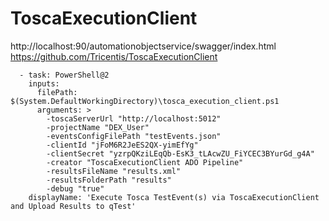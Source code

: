 # ToscaExecutionClient

http://localhost:90/automationobjectservice/swagger/index.html
https://github.com/Tricentis/ToscaExecutionClient

      - task: PowerShell@2
        inputs:
          filePath: $(System.DefaultWorkingDirectory)\tosca_execution_client.ps1
          arguments: >
            -toscaServerUrl "http://localhost:5012"
            -projectName "DEX_User"
            -eventsConfigFilePath "testEvents.json"
            -clientId "jFoM6R2JeES2QX-yimEfYg"
            -clientSecret "yzrpQKziLEqQb-EsK3_tLAcwZU_FiYCEC3BYurGd_g4A"
            -creator "ToscaExecutionClient ADO Pipeline"
            -resultsFileName "results.xml"
            -resultsFolderPath "results"
            -debug "true"
        displayName: 'Execute Tosca TestEvent(s) via ToscaExecutionClient and Upload Results to qTest'
